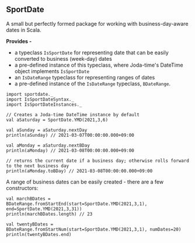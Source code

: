 ## SportDate

A small but perfectly formed package for working with business-day-aware dates in Scala.

**Provides -**
- a typeclass `IsSportDate` for representing date that can be easily converted to business (week-day) dates
- a pre-defined instance of this typeclass, where Joda-time's DateTime object implements `IsSportDate`  
- an `IsDateRange` typeclass for representing ranges of dates
- a pre-defined instance of the `IsDateRange` typeclass, `BDateRange`.

```
import sportdate._
import IsSportDateSyntax._
import IsSportDateInstances._

// Creates a Joda-time DateTime instance by default
val aSaturday = SportDate.YMD(2021,3,6)

val aSunday = aSaturday.nextDay
println(aSunday) // 2021-03-07T00:00:00.000+09:00

val aMonday = aSaturday.nextBDay
println(aMonday) // 2021-03-08T00:00:00.000+09:00

// returns the current date if a business day; otherwise rolls forward to the next business day
println(aMonday.toBDay) // 2021-03-08T00:00:00.000+09:00
```

A range of business dates can be easily created - there are a few constructors:
```
val marchBDates = BDateRange.fromStartEnd(start=SportDate.YMD(2021,3,1), end=SportDate.YMD(2021,3,31))
println(marchBDates.length) // 23 

val twentyBDates = BDateRange.fromStartNum(start=SportDate.YMD(2021,3,1), numDates=20)
println(twentyBDates.end) 
```

